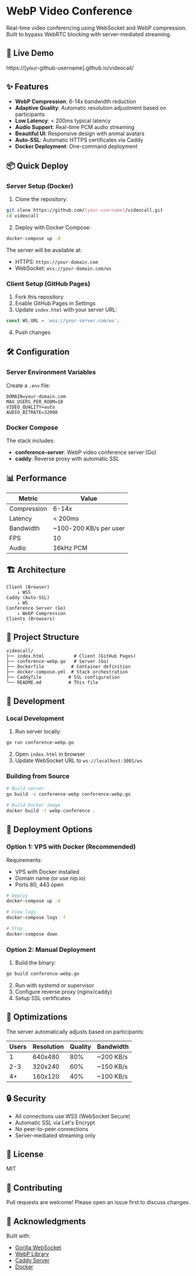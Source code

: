 # WebP Video Conference

Real-time video conferencing using WebSocket and WebP compression. Built to bypass WebRTC blocking with server-mediated streaming.

## 🚀 Live Demo

https://[your-github-username].github.io/videocall/

## ✨ Features

- **WebP Compression**: 6-14x bandwidth reduction
- **Adaptive Quality**: Automatic resolution adjustment based on participants
- **Low Latency**: < 200ms typical latency
- **Audio Support**: Real-time PCM audio streaming
- **Beautiful UI**: Responsive design with animal avatars
- **Auto-SSL**: Automatic HTTPS certificates via Caddy
- **Docker Deployment**: One-command deployment

## 📦 Quick Deploy

### Server Setup (Docker)

1. Clone the repository:
```bash
git clone https://github.com/[your-username]/videocall.git
cd videocall
```

2. Deploy with Docker Compose:
```bash
docker-compose up -d
```

The server will be available at:
- HTTPS: `https://your-domain.com`
- WebSocket: `wss://your-domain.com/ws`

### Client Setup (GitHub Pages)

1. Fork this repository
2. Enable GitHub Pages in Settings
3. Update `index.html` with your server URL:
```javascript
const WS_URL = 'wss://your-server.com/ws';
```
4. Push changes

## 🛠️ Configuration

### Server Environment Variables

Create a `.env` file:

```env
DOMAIN=your-domain.com
MAX_USERS_PER_ROOM=10
VIDEO_QUALITY=auto
AUDIO_BITRATE=32000
```

### Docker Compose

The stack includes:
- **conference-server**: WebP video conference server (Go)
- **caddy**: Reverse proxy with automatic SSL

## 📊 Performance

| Metric | Value |
|--------|-------|
| Compression | 6-14x |
| Latency | < 200ms |
| Bandwidth | ~100-200 KB/s per user |
| FPS | 10 |
| Audio | 16kHz PCM |

## 🏗️ Architecture

```
Client (Browser)
    ↓ WSS
Caddy (Auto-SSL)
    ↓ WS
Conference Server (Go)
    ↓ WebP Compression
Clients (Browsers)
```

## 📁 Project Structure

```
videocall/
├── index.html           # Client (GitHub Pages)
├── conference-webp.go   # Server (Go)
├── Dockerfile          # Container definition
├── docker-compose.yml  # Stack orchestration
├── Caddyfile          # SSL configuration
└── README.md          # This file
```

## 🔧 Development

### Local Development

1. Run server locally:
```bash
go run conference-webp.go
```

2. Open `index.html` in browser
3. Update WebSocket URL to `ws://localhost:3001/ws`

### Building from Source

```bash
# Build server
go build -o conference-webp conference-webp.go

# Build Docker image
docker build -t webp-conference .
```

## 🚀 Deployment Options

### Option 1: VPS with Docker (Recommended)

Requirements:
- VPS with Docker installed
- Domain name (or use nip.io)
- Ports 80, 443 open

```bash
# Deploy
docker-compose up -d

# View logs
docker-compose logs -f

# Stop
docker-compose down
```

### Option 2: Manual Deployment

1. Build the binary:
```bash
go build conference-webp.go
```

2. Run with systemd or supervisor
3. Configure reverse proxy (nginx/caddy)
4. Setup SSL certificates

## 🎯 Optimizations

The server automatically adjusts based on participants:

| Users | Resolution | Quality | Bandwidth |
|-------|------------|---------|-----------|
| 1 | 640x480 | 80% | ~200 KB/s |
| 2-3 | 320x240 | 60% | ~150 KB/s |
| 4+ | 160x120 | 40% | ~100 KB/s |

## 🔒 Security

- All connections use WSS (WebSocket Secure)
- Automatic SSL via Let's Encrypt
- No peer-to-peer connections
- Server-mediated streaming only

## 📝 License

MIT

## 🤝 Contributing

Pull requests are welcome! Please open an issue first to discuss changes.

## 🙏 Acknowledgments

Built with:
- [Gorilla WebSocket](https://github.com/gorilla/websocket)
- [WebP Library](https://github.com/chai2010/webp)
- [Caddy Server](https://caddyserver.com)
- [Docker](https://docker.com)